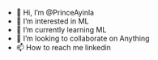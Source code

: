 - 👋 Hi, I’m @PrinceAyinla
- 👀 I’m interested in ML
- 🌱 I’m currently learning ML
- 💞️ I’m looking to collaborate on Anything
- 📫 How to reach me linkedin 

<!---
PrinceAyinla/PrinceAyinla is a ✨ special ✨ repository because its `README.md` (this file) appears on your GitHub profile.
You can click the Preview link to take a look at your changes.
--->
